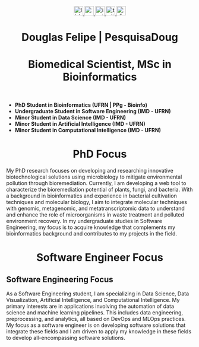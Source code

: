 <div align="center">
  <a href="https://www.linkedin.com/in/douglas-feliipe/" target="_blank">
    <img src="https://img.shields.io/static/v1?message=LinkedIn&logo=linkedin&label=&color=0077B5&logoColor=white&labelColor=&style=for-the-badge" height="25" alt="linkedin logo"  />
  </a>
  <a href="dougbti2022@gmail.com" target="_blank">
    <img src="https://img.shields.io/static/v1?message=Gmail&logo=gmail&label=&color=D14836&logoColor=white&labelColor=&style=for-the-badge" height="25" alt="gmail logo"  />
  </a>
  <a href="https://www.instagram.com/pesquisadoug/" target="_blank">
    <img src="https://img.shields.io/static/v1?message=Instagram&logo=instagram&label=&color=E4405F&logoColor=white&labelColor=&style=for-the-badge" height="25" alt="instagram logo"  />
  </a>
  <a href="https://x.com/PesquisaDoug" target="_blank">
    <img src="https://img.shields.io/static/v1?message=Twitter&logo=twitter&label=&color=1DA1F2&logoColor=white&labelColor=&style=for-the-badge" height="25" alt="twitter logo"  />
  </a>
  <a href="dougfeliipe" target="_blank">
    <img src="https://img.shields.io/static/v1?message=Discord&logo=discord&label=&color=7289DA&logoColor=white&labelColor=&style=for-the-badge" height="25" alt="discord logo"  />
  </a>
</div>


<h1 align="center">Douglas Felipe | PesquisaDoug</h1>
<h1 align="center">Biomedical Scientist, MSc in Bioinformatics</h2>
<br clear="both">



- **PhD Student in Bioinformatics (UFRN | PPg - Bioinfo)** 
- **Undergraduate Student in Software Engineering (IMD - UFRN)**
- **Minor Student in Data Science (IMD - UFRN)** 
- **Minor Student in Artificial Intelligence (IMD - UFRN)**
- **Minor Student in Computational Intelligence (IMD - UFRN)**

<h1 align="center">PhD Focus</h4>

My PhD research focuses on developing and researching innovative biotechnological solutions using microbiology to mitigate environmental pollution through bioremediation. Currently, I am developing a web tool to characterize the bioremediation potential of plants, fungi, and bacteria. With a background in bioinformatics and experience in bacterial cultivation techniques and molecular biology, I aim to integrate molecular techniques with genomic, metagenomic, and metatranscriptomic data to understand and enhance the role of microorganisms in waste treatment and polluted environment recovery. In my undergraduate studies in Software Engineering, my focus is to acquire knowledge that complements my bioinformatics background and contributes to my projects in the field.

<h1 align="center">Software Engineer Focus</h4>

## Software Engineering Focus

As a Software Engineering student, I am specializing in Data Science, Data Visualization, Artificial Intelligence, and Computational Intelligence. My primary interests are in applications involving the automation of data science and machine learning pipelines. This includes data engineering, preprocessing, and analytics, all based on DevOps and MLOps practices. My focus as a software engineer is on developing software solutions that integrate these fields and I am driven to apply my knowledge in these fields to develop all-encompassing software solutions.

